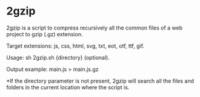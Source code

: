 # 2gzip
2gzip is a script to compress recursively all the common files of a web project to gzip (.gz) extension.

Target extensions: js, css, html, svg, txt, eot, otf, ttf, gif.

Usage: sh 2gzip.sh {directory} (optional).

Output example: main.js > main.js.gz

*If the directory parameter is not present, 2gzip will search all the files and folders in the current location where the script is.
